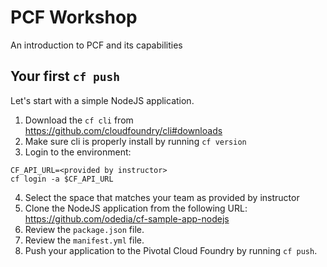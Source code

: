 # PCF Workshop
An introduction to PCF and its capabilities

## Your first `cf push`

Let's start with a simple NodeJS application.
1. Download the `cf cli` from https://github.com/cloudfoundry/cli#downloads
2. Make sure cli is properly install by running `cf version`
3. Login to the environment:
```
CF_API_URL=<provided by instructor>
cf login -a $CF_API_URL
```
4. Select the space that matches your team as provided by instructor
5. Clone the NodeJS application from the following URL: https://github.com/odedia/cf-sample-app-nodejs
6. Review the `package.json` file.
7. Review the `manifest.yml` file.
8. Push your application to the Pivotal Cloud Foundry by running `cf push`.
